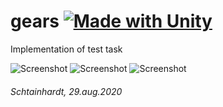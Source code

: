 # gears [![Made with Unity](https://img.shields.io/badge/Made%20with-Unity-57b9d3.svg?style=flat-square&logo=unity)](https://unity3d.com)
Implementation of test task

![Screenshot](https://i.imgur.com/WyFNIgC.png) ![Screenshot](https://i.imgur.com/9pst9PT.png) ![Screenshot](https://i.imgur.com/dtNETNI.png)

###### Schtainhardt, 29.aug.2020
